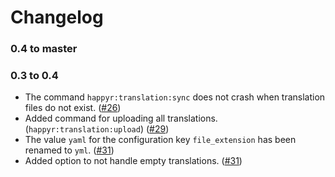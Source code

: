 # Changelog

### 0.4 to master

### 0.3 to 0.4

* The command `happyr:translation:sync` does not crash when translation files do not exist. ([#26](https://github.com/Happyr/TranslationBundle/pull/26))
* Added command for uploading all translations. (`happyr:translation:upload`) ([#29](https://github.com/Happyr/TranslationBundle/pull/31))
* The value `yaml` for the configuration key `file_extension` has been renamed to `yml`. ([#31](https://github.com/Happyr/TranslationBundle/pull/31))
* Added option to not handle empty translations. ([#31](https://github.com/Happyr/TranslationBundle/pull/31))
